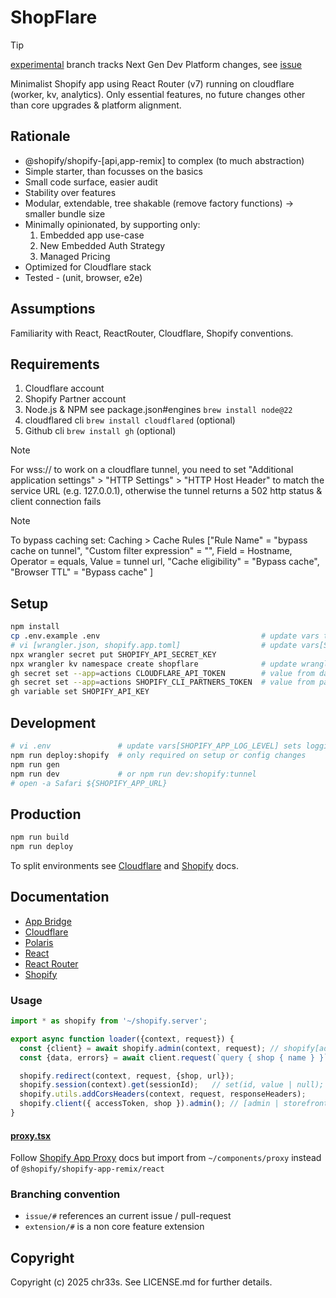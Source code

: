 # ShopFlare

> [!TIP]  
> [experimental](https://github.com/chr33s/shopflare/tree/experimental) branch tracks Next Gen Dev Platform changes, see [issue](https://github.com/chr33s/shopflare/issues/42)

Minimalist Shopify app using React Router (v7) running on cloudflare (worker, kv, analytics). Only essential features, no future changes other than core upgrades & platform alignment.

## Rationale

- @shopify/shopify-[api,app-remix] to complex (to much abstraction)
- Simple starter, than focusses on the basics
- Small code surface, easier audit
- Stability over features
- Modular, extendable, tree shakable (remove factory functions) -> smaller bundle size
- Minimally opinionated, by supporting only:
  1.  Embedded app use-case
  2.  New Embedded Auth Strategy
  3.  Managed Pricing
- Optimized for Cloudflare stack
- Tested - (unit, browser, e2e)

## Assumptions

Familiarity with React, ReactRouter, Cloudflare, Shopify conventions.

## Requirements

1. Cloudflare account
2. Shopify Partner account
3. Node.js & NPM see package.json#engines `brew install node@22`
4. cloudflared cli `brew install cloudflared` (optional)
5. Github cli `brew install gh` (optional)

> [!NOTE]  
> For wss:// to work on a cloudflare tunnel, you need to set "Additional application settings" > "HTTP Settings" > "HTTP Host Header" to match the service URL (e.g. 127.0.0.1), otherwise the tunnel returns a 502 http status & client connection fails

> [!NOTE]  
> To bypass caching set: Caching > Cache Rules ["Rule Name" = "bypass cache on tunnel", "Custom filter expression" = "", Field = Hostname, Operator = equals, Value = tunnel url, "Cache eligibility" = "Bypass cache", "Browser TTL" = "Bypass cache" ]

## Setup

```sh
npm install
cp .env.example .env                                    # update vars to match your env values from partners.shopify.com (Apps > All Apps > Create App)
# vi [wrangler.json, shopify.app.toml]                  # update vars[SHOPIFY_API_KEY, SHOPIFY_APP_URL], SHOPIFY_APP_URL is the cloudflare tunnel url (e.g. https://shopflare.trycloudflare.com) in development and the cloudflare worker url (e.g. https://shopflare.workers.dev) in other environments.
npx wrangler secret put SHOPIFY_API_SECRET_KEY
npx wrangler kv namespace create shopflare              # update wranglers.json#kv_namespaces[0].id 
gh secret set --app=actions CLOUDFLARE_API_TOKEN        # value from dash.cloudflare.com (Manage Account > Account API Tokens > Create Token)
gh secret set --app=actions SHOPIFY_CLI_PARTNERS_TOKEN  # value from partners.shopify.com (Settings > CLI Token > Manage Tokens > Generate Token)
gh variable set SHOPIFY_API_KEY
```

## Development

```sh
# vi .env               # update vars[SHOPIFY_APP_LOG_LEVEL] sets logging verbosity.
npm run deploy:shopify  # only required on setup or config changes
npm run gen
npm run dev             # or npm run dev:shopify:tunnel
# open -a Safari ${SHOPIFY_APP_URL}
```

## Production

```sh
npm run build
npm run deploy
```

To split environments see [Cloudflare](https://developers.cloudflare.com/workers/wrangler/environments/) and [Shopify](https://shopify.dev/docs/apps/build/cli-for-apps/app-configuration) docs.

## Documentation

- [App Bridge](https://shopify.dev/docs/api/app-bridge-library/react-components)
- [Cloudflare](https://developers.cloudflare.com)
- [Polaris](https://polaris.shopify.com)
- [React](https://react.dev/reference/react)
- [React Router](https://reactrouter.com/home)
- [Shopify](http://shopify.dev/)

### Usage

```js
import * as shopify from '~/shopify.server';

export async function loader({context, request}) {
  const {client} = await shopify.admin(context, request); // shopify[admin | proxy | webhook](context, request);
  const {data, errors} = await client.request(`query { shop { name } }`);

  shopify.redirect(context, request, {shop, url});
  shopify.session(context).get(sessionId);   // set(id, value | null);
  shopify.utils.addCorsHeaders(context, request, responseHeaders);
  shopify.client({ accessToken, shop }).admin(); // [admin | storefront](headers?)
}
```

#### [proxy.tsx](./app/components/proxy.tsx)

Follow [Shopify App Proxy](https://shopify.dev/docs/api/shopify-app-remix/v3/app-proxy-components) docs but import from `~/components/proxy` instead of `@shopify/shopify-app-remix/react`

### Branching convention

- `issue/#` references an current issue / pull-request
- `extension/#` is a non core feature extension

## Copyright

Copyright (c) 2025 chr33s. See LICENSE.md for further details.
